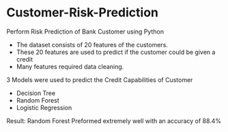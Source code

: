 # Customer-Risk-Prediction
Perform Risk Prediction of Bank Customer using Python

- The dataset consists of 20 features of the customers.
- These 20 features are used to predict if the customer could be given a credit
- Many features required data cleaning.

3 Models were used to predict the Credit Capabilities of Customer
- Decision Tree
- Random Forest
- Logistic Regression

Result: Random Forest Preformed extremely well with an accuracy of 88.4%

